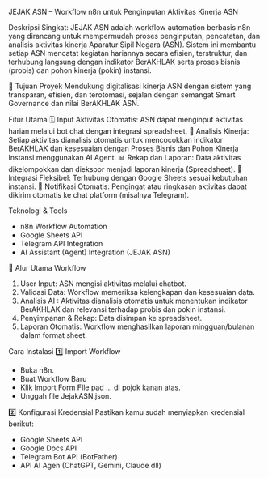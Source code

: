 JEJAK ASN – Workflow n8n untuk Penginputan Aktivitas Kinerja ASN

Deskripsi Singkat:
JEJAK ASN adalah workflow automation berbasis n8n yang dirancang untuk mempermudah proses penginputan, pencatatan, dan analisis aktivitas kinerja Aparatur Sipil Negara (ASN). Sistem ini membantu setiap ASN mencatat kegiatan hariannya secara efisien, terstruktur, dan terhubung langsung dengan indikator BerAKHLAK serta proses bisnis (probis) dan pohon kinerja (pokin) instansi.

🚀 Tujuan Proyek
Mendukung digitalisasi kinerja ASN dengan sistem yang transparan, efisien, dan terotomasi, sejalan dengan semangat Smart Governance dan nilai BerAKHLAK ASN.

Fitur Utama
🗓️ Input Aktivitas Otomatis: ASN dapat menginput aktivitas harian melalui bot chat dengan integrasi spreadsheet.
🧠 Analisis Kinerja: Setiap aktivitas dianalisis otomatis untuk mencocokkan indikator BerAKHLAK dan kesesuaian dengan Proses Bisnis dan Pohon Kinerja Instansi menggunakan AI Agent.
📊 Rekap dan Laporan: Data aktivitas dikelompokkan dan diekspor menjadi laporan kinerja (Spreadsheet).
🔗 Integrasi Fleksibel: Terhubung dengan Google Sheets sesuai kebutuhan instansi.
🔔 Notifikasi Otomatis: Pengingat atau ringkasan aktivitas dapat dikirim otomatis ke chat platform (misalnya Telegram).

Teknologi & Tools
- n8n Workflow Automation
- Google Sheets API
- Telegram API Integration
- AI Assistant (Agent) Integration (JEJAK ASN)

📘 Alur Utama Workflow
1. User Input: ASN mengisi aktivitas melalui chatbot.
2. Validasi Data: Workflow memeriksa kelengkapan dan kesesuaian data.
3. Analisis AI : Aktivitas dianalisis otomatis untuk menentukan indikator BerAKHLAK dan relevansi terhadap probis dan pokin instansi.
4. Penyimpanan & Rekap: Data disimpan ke spreadsheet.
5. Laporan Otomatis: Workflow menghasilkan laporan mingguan/bulanan dalam format sheet.

Cara Instalasi
1️⃣ Import Workflow
- Buka n8n.
- Buat Workflow Baru
- Klik Import Form FIle pad ... di pojok kanan atas.
- Unggah file JejakASN.json.

2️⃣ Konfigurasi Kredensial
Pastikan kamu sudah menyiapkan kredensial berikut:
- Google Sheets API
- Google Docs API
- Telegram Bot API (BotFather)
- API AI Agen (ChatGPT, Gemini, Claude dll)
